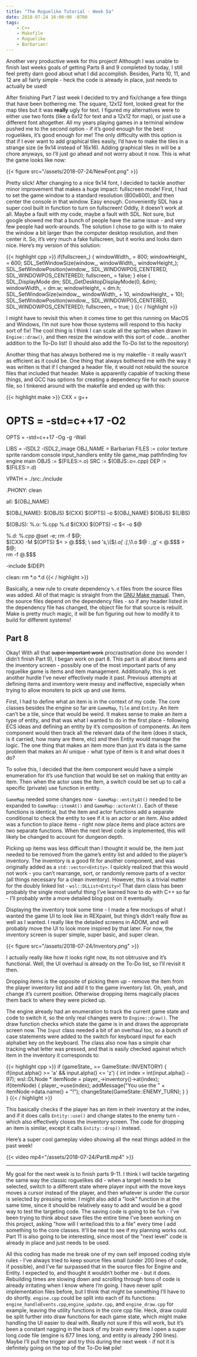 ```yaml
---
title: "The Roguelike Tutorial - Week 5a"
date: 2018-07-24 16:00:00 -0700
tags:
    - C++
    - Makefile
    - Roguelike
    - Barbarian!
---
```


Another very productive week for this project! Although I was unable to
finish last weeks goals of getting Parts 8 and 9 completed by today, I
still feel pretty darn good about what I did accomplish. Besides, Parts
10, 11, and 12 are all fairly simple - heck the code is already in
place, just needs to actually be used!

After finishing Part 7 last week I decided to try and fix/change a few
things that have been bothering me. The square, 12x12 font, looked great
for the map tiles but it was **really** ugly for text. I figured my
alternatives were to either use two fonts (like a 6x12 for text and a
12x12 for map), or just use a different font altogether. All my years
playing games in a terminal window pushed me to the second option - if
it’s good enough for the best roguelikes, it’s good enough for me! The
only difficulty with this option is that if I ever want to add graphical
tiles easily, I’d have to make the tiles in a strange size (ie 9x14
instead of 16x16). Adding graphical tiles in will be a chore anyways, so
I’ll just go ahead and not worry about it now. This is what the game
looks like now:

{{< figure src="/assets/2018-07-24/NewFont.png" >}}

Pretty slick! After changing to a nice 9x14 font, I decided to tackle
another minor improvement that makes a huge impact: fullscreen mode!
First, I had to set the game window to a standard resolution (800x600),
and then center the console in that window. Easy enough. Conveniently
SDL has a super cool built in function to turn on fullscreen! Oddly, it
doesn’t work at all. Maybe a fault with my code, maybe a fault with SDL.
Not sure, but google showed me that a bunch of people have the same
issue - and very few people had work-arounds. The solution I chose to go
with is to make the window a bit larger than the computer desktop
resolution, and then center it. So, it’s very much a fake fullscreen,
but it works and looks darn nice. Here’s my version of this solution:

{{< highlight cpp >}}
if(fullscreen_)
{
    windowWidth_ = 800;
    windowHeight_ = 600;
    SDL_SetWindowSize(window_, windowWidth_, windowHeight_);
    SDL_SetWindowPosition(window_, SDL_WINDOWPOS_CENTERED, SDL_WINDOWPOS_CENTERED);
    fullscreen_ = false;
}
else
{
    SDL_DisplayMode dm;
    SDL_GetDesktopDisplayMode(0, &dm);
    windowWidth_ = dm.w;
    windowHeight_ = dm.h;
    SDL_SetWindowSize(window_, windowWidth_ + 10, windowHeight_ + 10);
    SDL_SetWindowPosition(window_, SDL_WINDOWPOS_CENTERED, SDL_WINDOWPOS_CENTERED);
    fullscreen_ = true;
}
{{< / highlight >}}

I might have to revisit this when it comes time to get this running on
MacOS and Windows, I’m not sure how those systems will respond to this
hacky sort of fix! The cool thing is I think I can scale all the sprites
when drawn in `Engine::draw()`, and then resize the window with this
sort of code... another addition to the To-Do list! (I should also add
the To-Do list to the repository)

Another thing that has always bothered me is my makefile - it really
wasn’t as efficient as it could be. One thing that always bothered me
with the way it was written is that if I changed a header file, it would
not rebuild the source files that included that header. Make is
apparently capable of tracking these things, and GCC has options for
creating a dependency file for each source file, so I tinkered around
with the makefile and ended up with this:

{{< highlight make >}}
CXX = g++
# OPTS = -std=c++17 -O2
OPTS = -std=c++17 -Og -g -Wall

LIBS = -lSDL2 -lSDL2_image
OBJ_NAME = Barbarian
FILES := color texture sprite random console input_handlers entity tile game_map pathfinding fov engine main
OBJS := $(FILES:=.o)
SRC := $(OBJS:.o=.cpp)
DEP := $(FILES:=.d)

VPATH = ./src:./include

.PHONY: clean

all: $(OBJ_NAME)

$(OBJ_NAME): $(OBJS)
	$(CXX) $(OPTS) -o $(OBJ_NAME) $(OBJS) $(LIBS)

$(OBJS): %.o: %.cpp %.d
	$(CXX) $(OPTS) -c $< -o $@

%.d: %.cpp
	@set -e; rm -f $@; \
	$(CXX) -M $(OPTS) $< > $@.$$$$; \
	sed 's,\($*\)\.o[ :]*,\1.o $@ : ,g' < $@.$$$$ > $@; \
	rm -f $@.$$$$

-include $(DEP)

clean:
	rm *.o *.d
{{< / highlight >}}

Basically, a new rule to create dependency `%.d` files from the source
files was added. All of that magic is straight from the [GNU Make
manual](https://www.gnu.org/software/make/manual/html_node/Automatic-Prerequisites.html#Automatic-Prerequisites).
Then, the source files depend on the dependency files - so if any header
listed in the dependency file has changed, the object file for that
source is rebuilt. Make is pretty much magic, it will be fun figuring
out how to modify it to build for different systems!

## Part 8

Okay! With all that ~~super important work~~ procrastination done (no
wonder I didn’t finish Part 9), I began work on part 8. This part is all
about items and the inventory screen - possibly one of the most
important parts of any roguelike game is items and item management.
Additionally, this is yet another hurdle I’ve never effectively made it
past. Previous attempts at defining items and inventory were messy and
ineffective, especially when trying to allow monsters to pick up and
use items.

First, I had to define what an item is in the context of my code. The
core classes besides the engine so far are `GameMap`, `Tile` and
`Entity`. An item can’t be a tile, since that would be weird. It makes
sense to make an item a type of entity, and that was what I wanted to do
in the first place - following ECS ideas and defining an entity by it’s
composition of components. An item component would then track all the
relevant data of the item (does it stack, is it carried, how many are
there, etc) and then Entity would manage the logic. The one thing that
makes an item more than just it’s data is the same problem that makes an
AI unique - what type of item is it and what does it do?

To solve this, I decided that the item component would have a simple
enumeration for it’s use function that would be set on making that
entity an item. Then when the actor uses the item, a switch could be set
up to call a specific (private) use function in entity.

`GameMap` needed some changes now - `GameMap::entityAt()` needed to be
expanded to `GameMap::itemAt()` and `GameMap::actorAt()`. Each of these
functions is identical, but the item and actor functions add a separate
conditional to check the entity to see if it is an actor or an item.
Also added was a function to place items - right now place items and
place actors are two separate functions. When the next level code is
implemented, this will likely be changed to account for dungeon depth.

Picking up items was less difficult than I thought it would be, the item
just needed to be removed from the game’s entity list and added to the
player’s inventory. The inventory is a good fit for another component,
and was originally added as a `std::vector<Entity>`. I quickly realized
that this would not work - you can’t rearrange, sort, or randomly remove
parts of a vector (all things necessary for a clean inventory). However,
this is a trivial matter for the doubly linked list -
`wsl::DLList<Entity>`! That darn class has been probably the single most
useful thing I’ve learned how to do with C++ so far - I’ll probably
write a more detailed blog post on it eventually.

Displaying the inventory took some time - I made a few mockups of what I
wanted the game UI to look like in REXpaint, but thing’s didn’t really
flow as well as I wanted. I really like the detailed screens in ADOM,
and will probably move the UI to look more inspired by that later. For
now, the inventory screen is super simple, super basic, and super clean.

{{< figure src="/assets/2018-07-24/Inventory.png" >}}

I actually really like how it looks right now, its not obtrusive and
it’s functional. Well, the UI overhaul is already on the To-Do list, so
I’ll revisit it then.

Dropping items is the opposite of picking them up - remove the item from
the player inventory list and add it to the game inventory list. Oh,
yeah, and change it’s current position. Otherwise dropping items
magically places them back to where they were picked up.

The engine already had an enumeration to track the current game state
and code to switch it, so the only real changes were to
`Engine::draw()`. The draw function checks which state the game is in
and draws the appropriate screen now. The `Input` class needed a bit of
an overhaul too, so a bunch of case statements were added to the switch
for keyboard input for each alphabet key on the keyboard. The class also
now has a simple char tracking what letter was pressed, and that is
easily checked against which item in the inventory it corresponds to:

{{< highlight cpp >}}
if (gameState_ == GameState::INVENTORY)
{
    if(input.alpha() >= 'a' && input.alpha() <= 'z')
    {
        int index = int(input.alpha() - 97);
        wsl::DLNode<Entity> * itemNode = player_->inventory()->at(index);
        if(itemNode)
        {
            player_->use(index);
            addMessage("You use the " + itemNode->data.name() + "!");
            changeState(GameState::ENEMY_TURN);
        }
    }
}
{{< / highlight >}}

This basically checks if the player has an item in their inventory at
the index, and if it does calls `Entity::use()` and change states to the
enemy turn - which also effectively closes the inventory screen. The
code for dropping an item is similar, except it calls `Entity::drop()`
instead.

Here’s a super cool gameplay video showing all the neat things added in
the past week!

{{< video mp4="/assets/2018-07-24/Part8.mp4" >}}

---

My goal for the next week is to finish parts 9-11. I think I will tackle
targeting the same way the classic roguelikes did - when a target needs
to be selected, switch to a different state where player input with the
move keys moves a cursor instead of the player, and then whatever is
under the cursor is selected by pressing enter. I might also add a
"look" function in at the same time, since it should be relatively easy
to add and would be a good way to test the targeting code.  The saving
code is going to be fun - I've been trying to think about save files the
entire time I've been working on this project, asking "how will I
write/load this to a file" every time I add something to the core
classes. It'll be neat to see if my planning works out. Part 11 is also
going to be interesting, since most of the "next level" code is already
in place and just needs to be used.

All this coding has made me break one of my own self imposed coding
style rules - I’ve always tried to keep source files small (under 200
lines of code, if possible), and I’ve far surpassed that in the source
files for Engine and Entity. I expected to, and thought it wouldn’t
bother me - but it does. Rebuilding times are slowing down and scrolling
through tons of code is already irritating when I know where I’m going.
I have never split implementation files before, but I think that might
be something I’ll have to do shortly. `engine.cpp` could be split into
each of its functions: `engine_handleEvents.cpp`,`engine_update.cpp`,
and `engine_draw.cpp` for example, leaving the utility functions in the
core cpp file. Heck, draw could be split further into draw functions for
each game state, which might make handling the UI easier to deal with.
Really not sure if this will work, but it’s been a constant nagging in
the back of my brain every time I open a super long code file (engine is
677 lines long, and entity is already 290 lines). Maybe I’ll pull the
trigger and try this during the next week - if not it is definitely
going on the top of the To-Do ~~list~~ pile!


